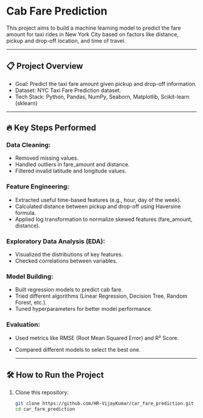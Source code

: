 # Cab Fare Prediction

This project aims to build a machine learning model to predict the fare amount for taxi rides in New York City based on factors like distance, pickup and drop-off location, and time of travel.

---

## 📋 Project Overview

- Goal: Predict the taxi fare amount given pickup and drop-off information.
- Dataset: NYC Taxi Fare Prediction dataset.
- Tech Stack: Python, Pandas, NumPy, Seaborn, Matplotlib, Scikit-learn (sklearn)

---

## 🔥 Key Steps Performed

### Data Cleaning:

- Removed missing values.
- Handled outliers in fare_amount and distance.
- Filtered invalid latitude and longitude values.

### Feature Engineering:

- Extracted useful time-based features (e.g., hour, day of the week).
- Calculated distance between pickup and drop-off using Haversine formula.
- Applied log transformation to normalize skewed features (fare_amount, distance).

### Exploratory Data Analysis (EDA):

- Visualized the distributions of key features.
- Checked correlations between variables.

### Model Building:

- Built regression models to predict cab fare.
- Tried different algorithms (Linear Regression, Decision Tree, Random Forest, etc.).
- Tuned hyperparameters for better model performance.

### Evaluation:

- Used metrics like RMSE (Root Mean Squared Error) and R² Score.
- Compared different models to select the best one.

  ---

## 🛠️ How to Run the Project

1. Clone this repository:
   ```bash
   git clone https://github.com/HR-VijayKumar/car_fare_prediction.git
   cd car_fare_prediction
